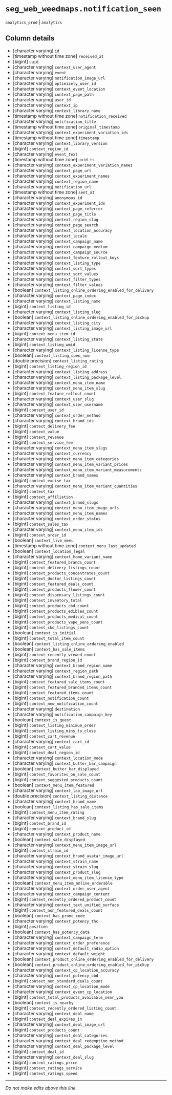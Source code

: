 # `seg_web_weedmaps.notification_seen`
`analytics_prod` | `analytics`

## Column details
* [character varying] `id`
* [timestamp without time zone] `received_at`
* [bigint]    `uuid`
* [character varying] `context_user_agent`
* [character varying] `event`
* [character varying] `notification_image_url`
* [character varying] `optimizely_user_id`
* [character varying] `context_event_location`
* [character varying] `context_page_path`
* [character varying] `user_id`
* [character varying] `context_ip`
* [character varying] `context_library_name`
* [timestamp without time zone] `notification_received`
* [character varying] `notification_title`
* [timestamp without time zone] `original_timestamp`
* [character varying] `context_experiment_variation_ids`
* [timestamp without time zone] `timestamp`
* [character varying] `context_library_version`
* [bigint]    `context_region_id`
* [character varying] `event_text`
* [timestamp without time zone] `uuid_ts`
* [character varying] `context_experiment_variation_names`
* [character varying] `context_page_url`
* [character varying] `context_experiment_names`
* [character varying] `context_region_name`
* [character varying] `notification_url`
* [timestamp without time zone] `sent_at`
* [character varying] `anonymous_id`
* [character varying] `context_experiment_ids`
* [character varying] `context_page_referrer`
* [character varying] `context_page_title`
* [character varying] `context_region_slug`
* [character varying] `context_page_search`
* [character varying] `context_location_accuracy`
* [character varying] `context_locale`
* [character varying] `context_campaign_name`
* [character varying] `context_campaign_medium`
* [character varying] `context_campaign_source`
* [character varying] `context_feature_rollout_keys`
* [character varying] `context_listing_type`
* [character varying] `context_sort_types`
* [character varying] `context_sort_values`
* [character varying] `context_filter_types`
* [character varying] `context_filter_values`
* [boolean]   `context_listing_online_ordering_enabled_for_delivery`
* [character varying] `context_page_index`
* [character varying] `context_listing_name`
* [bigint]    `context_listing_id`
* [character varying] `context_listing_slug`
* [boolean]   `context_listing_online_ordering_enabled_for_pickup`
* [character varying] `context_listing_city`
* [character varying] `context_listing_image_url`
* [bigint]    `context_menu_item_id`
* [character varying] `context_listing_state`
* [bigint]    `context_listing_wmid`
* [character varying] `context_listing_license_type`
* [boolean]   `context_listing_open_now`
* [double precision] `context_listing_rating`
* [bigint]    `context_listing_region_id`
* [character varying] `context_listing_address`
* [character varying] `context_listing_package_level`
* [character varying] `context_menu_item_name`
* [character varying] `context_menu_item_slug`
* [bigint]    `context_feature_rollout_count`
* [character varying] `context_user_slug`
* [character varying] `context_user_username`
* [bigint]    `context_user_id`
* [character varying] `context_order_method`
* [character varying] `context_brand_ids`
* [bigint]    `context_delivery_fee`
* [bigint]    `context_value`
* [bigint]    `context_revenue`
* [bigint]    `context_service_fee`
* [character varying] `context_menu_item_slugs`
* [character varying] `context_currency`
* [character varying] `context_menu_item_categories`
* [character varying] `context_menu_item_variant_prices`
* [character varying] `context_menu_item_variant_measurements`
* [character varying] `context_brand_names`
* [bigint]    `context_excise_tax`
* [character varying] `context_menu_item_variant_quantities`
* [bigint]    `context_tax`
* [bigint]    `context_affiliation`
* [character varying] `context_brand_slugs`
* [character varying] `context_menu_item_image_urls`
* [character varying] `context_menu_item_names`
* [character varying] `context_order_status`
* [bigint]    `context_sales_tax`
* [character varying] `context_menu_item_ids`
* [bigint]    `context_order_id`
* [boolean]   `context_live_menu`
* [timestamp without time zone] `context_menu_last_updated`
* [boolean]   `context_location_legal`
* [character varying] `context_home_variant_name`
* [bigint]    `context_featured_brands_count`
* [bigint]    `context_delivery_listings_count`
* [bigint]    `context_products_concentrates_count`
* [bigint]    `context_doctor_listings_count`
* [bigint]    `context_featured_deals_count`
* [bigint]    `context_products_flower_count`
* [bigint]    `context_dispensary_listings_count`
* [bigint]    `context_inventory_total`
* [bigint]    `context_products_cbd_count`
* [bigint]    `context_products_edibles_count`
* [bigint]    `context_products_medical_count`
* [bigint]    `context_products_vape_pens_count`
* [bigint]    `context_cbd_listings_count`
* [boolean]   `context_is_initial`
* [bigint]    `context_total_item_count`
* [boolean]   `context_listing_online_ordering_enabled`
* [boolean]   `context_has_sale_items`
* [bigint]    `context_recently_viewed_count`
* [bigint]    `context_brand_region_id`
* [character varying] `context_brand_region_name`
* [character varying] `context_region_path`
* [character varying] `context_brand_region_path`
* [bigint]    `context_featured_sale_items_count`
* [bigint]    `context_featured_branded_items_count`
* [bigint]    `context_featured_items_count`
* [bigint]    `context_notification_count`
* [bigint]    `context_new_notification_count`
* [character varying] `destination`
* [character varying] `notification_campaign_key`
* [boolean]   `context_is_guest`
* [bigint]    `context_listing_minimum_order`
* [bigint]    `context_listing_mins_to_close`
* [bigint]    `context_cart_revenue`
* [character varying] `context_cart_id`
* [bigint]    `context_cart_value`
* [bigint]    `context_deal_region_id`
* [character varying] `context_location_mode`
* [character varying] `context_butter_bar_campaign`
* [boolean]   `context_butter_bar_displayed`
* [bigint]    `context_favorites_on_sale_count`
* [bigint]    `context_suggested_products_count`
* [boolean]   `context_menu_item_featured`
* [character varying] `context_lab_image_url`
* [double precision] `context_listing_distance`
* [character varying] `context_brand_name`
* [boolean]   `context_listing_has_sale_items`
* [bigint]    `context_menu_item_rating`
* [character varying] `context_brand_slug`
* [bigint]    `context_brand_id`
* [bigint]    `context_product_id`
* [character varying] `context_product_name`
* [boolean]   `context_sale_displayed`
* [character varying] `context_menu_item_image_url`
* [bigint]    `context_strain_id`
* [character varying] `context_brand_avatar_image_url`
* [character varying] `context_strain_name`
* [character varying] `context_strain_slug`
* [character varying] `context_product_slug`
* [character varying] `context_menu_item_license_type`
* [boolean]   `context_menu_item_online_orderable`
* [character varying] `context_order_user_agent`
* [character varying] `context_campaign_content`
* [bigint]    `context_recently_ordered_product_count`
* [character varying] `context_text_unified_surface`
* [bigint]    `context_non_featured_deals_count`
* [boolean]   `context_has_promo_code`
* [character varying] `context_potency_thc`
* [bigint]    `position`
* [boolean]   `context_has_potency_data`
* [character varying] `context_campaign_term`
* [character varying] `context_order_preference`
* [character varying] `context_default_radio_option`
* [character varying] `context_default_weight`
* [boolean]   `context_product_online_ordering_enabled_for_delivery`
* [boolean]   `context_product_online_ordering_enabled_for_pickup`
* [character varying] `context_cp_location_accuracy`
* [character varying] `context_potency_cbd`
* [bigint]    `context_non_standard_deals_count`
* [character varying] `context_cp_location_mode`
* [character varying] `context_event_cp_location`
* [bigint]    `context_total_products_available_near_you`
* [boolean]   `context_is_nearby`
* [bigint]    `context_recently_ordered_listing_count`
* [character varying] `context_deal_name`
* [bigint]    `context_deal_expires_in`
* [character varying] `context_deal_image_url`
* [bigint]    `context_products_count`
* [character varying] `context_deal_categories`
* [character varying] `context_deal_redemption_method`
* [character varying] `context_deal_package_level`
* [bigint]    `context_deal_id`
* [character varying] `context_deal_slug`
* [bigint]    `context_ratings_price`
* [bigint]    `context_ratings_service`
* [bigint]    `context_ratings_speed`

-------------------------------------------------------------------------------
*Do not make edits above this line.*
